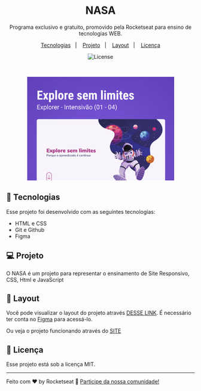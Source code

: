 <h1 align="center"> NASA </h1>

<p align="center">
Programa exclusivo e gratuito, promovido pela Rocketseat para ensino de tecnologias WEB.
</p>

<p align="center">
  <a href="#-tecnologias">Tecnologias</a>&nbsp;&nbsp;&nbsp;|&nbsp;&nbsp;&nbsp;
  <a href="#-projeto">Projeto</a>&nbsp;&nbsp;&nbsp;|&nbsp;&nbsp;&nbsp;
  <a href="#-layout">Layout</a>&nbsp;&nbsp;&nbsp;|&nbsp;&nbsp;&nbsp;
  <a href="#memo-licença">Licença</a>
</p>

<p align="center">
  <img alt="License" src="https://img.shields.io/static/v1?label=license&message=MIT&color=49AA26&labelColor=000000">
</p>

<br>

<p align="center">
  <img width="393" alt="Captura de tela 2024-01-27 235012" src=".github/preview.png">

</p>

## 🚀 Tecnologias

Esse projeto foi desenvolvido com as seguintes tecnologias:

- HTML e CSS
- Git e Github
- Figma

## 💻 Projeto

O NASA é um projeto para representar o ensinamento de Site Responsivo, CSS, Html e JavaScript

## 🔖 Layout

Você pode visualizar o layout do projeto através [DESSE LINK](https://www.figma.com/file/9kslFpDycTfsNBvpgjvMzW/Explore-sem-limites-(Copy)?type=design&node-id=0-1&mode=design&t=cELr2uH1Xa9w7CEs-0). É necessário ter conta no [Figma](https://figma.com) para acessá-lo.

Ou veja o projeto funcionando através do [SITE](https://rafael-rodrigues23.github.io/Projeto04_Fotoblog/)

## :memo: Licença

Esse projeto está sob a licença MIT.

---

Feito com ♥ by Rocketseat :wave: [Participe da nossa comunidade!](https://discord.gg/rocketseat)
